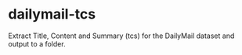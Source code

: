 # dailymail-tcs
Extract Title, Content and Summary (tcs) for the DailyMail dataset and output to a folder.
